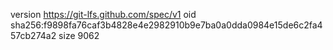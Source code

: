 version https://git-lfs.github.com/spec/v1
oid sha256:f9898fa76caf3b4828e4e2982910b9e7ba0a0dda0984e15de6c2fa457cb274a2
size 9062
